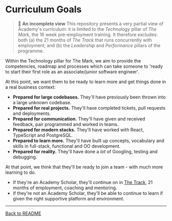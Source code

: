 # Curriculum Goals
> 🧩 **An incomplete view**
> This repository presents a very partial view of Academy's curriculum: it is limited to the *Technology* pillar of *The Mark*, the 16 week pre-employment training. It therefore excludes: both (a) the 21 months of *The Track* that runs concurrently with employment; and (b) the *Leadership* and *Performance* pillars of the programme.

Within the Technology pillar for The Mark, we aim to provide the competencies, roadmap and processes which can take someone to 'ready to start their first role as an associate/junior software engineer'.

At this point, we want them to be ready to learn more and get things done in a real business context:
- **Prepared for large codebases.** They'll have previously been thrown into a large unknown codebase.
- **Prepared for real projects.** They'll have completed tickets, pull requests and deployments.
- **Prepared for communication.** They'll have given and received feedback, pair programmed and worked in teams.
- **Prepared for modern stacks.** They'll have worked with React, TypeScript and PostgreSQL.
- **Prepared to learn more.** They'll have built up concepts, vocabulary and skills in full-stack, functional and OO development.
- **Prepared for reality.** They'll have done a *lot* of Googling, testing and debugging.

At that point, we think that they'll be ready to join a team - with much more learning to do. 
- If they're an Academy Scholar, they'll continue on in [The Track](https://www.notion.so/Graduate-Programme-Building-early-career-tech-leaders-fd95d2f498814a50af004ce7279f63c7), 21 months of employment, coaching and mentoring.
- If they're not an Academy Scholar, they'll be able to continue to learn if given the right supportive platform and environment.

---

[Back to README](README.md)